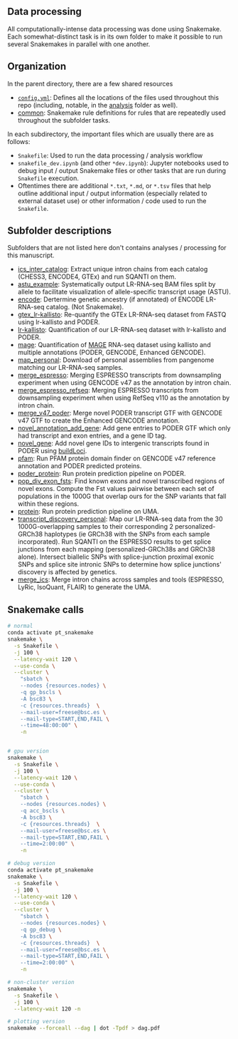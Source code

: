 ## Data processing

All computationally-intense data processing was done using Snakemake. Each somewhat-distinct task is in its own folder to make it possible to run several Snakemakes in parallel with one another.

## Organization

In the parent directory, there are a few shared resources
* [`config.yml`](https://github.com/fairliereese/240903_pt/blob/main/snakemake/config.yml): Defines all the locations of the files used throughout this repo (including, notable, in the [analysis](https://github.com/fairliereese/240903_pt/tree/main/analysis) folder as well).
* [common](https://github.com/fairliereese/240903_pt/tree/main/snakemake/common): Snakemake rule definitions for rules that are repeatedly used throughout the subfolder tasks.

In each subdirectory, the important files which are usually there are as follows:
* `Snakefile`: Used to run the data processing / analysis workflow
* `snakefile_dev.ipynb` (and other `*dev.ipynb`): Jupyter notebooks used to debug input / output Snakemake files or other tasks that are run during `Snakefile` execution.
* Oftentimes there are additional `*.txt`, `*.md`, or `*.tsv` files that help outline additional input / output information (especially related to external dataset use) or other information / code used to run the `Snakefile`.

## Subfolder descriptions

Subfolders that are not listed here don't contains analyses / processing for this manuscript.

<!-- * [1000g](https://github.com/fairliereese/240903_pt/tree/main/snakemake/1000g):  -->
<!-- * [lapa](https://github.com/fairliereese/240903_pt/tree/main/snakemake/lapa): Quantification / identification of TSS usage from LR-RNA-seq -->
<!-- Also attempt at running sQTLseeker and suppa -->
<!-- * [map](https://github.com/fairliereese/240903_pt/tree/main/snakemake/map): Run mapping and compute mapping statistics using T2T, GRCh38, and [African CAAPA contigs](https://www.biorxiv.org/content/10.1101/2023.11.04.564839v1). -->
<!-- * [personal_genome](https://github.com/fairliereese/240903_pt/tree/main/snakemake/personal_genome): What is this -->
<!-- * [personal_lr-kallisto](https://github.com/fairliereese/240903_pt/tree/main/snakemake/personal_lr-kallisto): Run lr-kallisto on personal assembly-mapped 6 samples using PODER liftOff to personal assembly.. -->
<!-- * [suppa](https://github.com/fairliereese/240903_pt/blob/main/snakemake/suppa): Run SUPPA on our LR-RNA-seq data to quantify alternative splicing events. -->
<!-- * [unmerged_lr-kallisto](https://github.com/fairliereese/240903_pt/tree/main/snakemake/unmerged_lr-kallisto): Running lr-kallisto on FASTQs before they were merged across sequencing runs for the same sample... for some reason. -->
<!-- * [unmerged_v47_lr-kallisto](https://github.com/fairliereese/240903_pt/tree/main/snakemake/unmerged_v47_lr-kallisto): Running lr-kallisto on FASTQs before they were merged across sequencing runs for the same sample... for some reason. Using GENCODE v47 as reference annotation. -->
<!-- * [v47_lr-kallisto](https://github.com/fairliereese/240903_pt/tree/main/snakemake/v47_lr-kallisto): Quantification of our LR-RNA-seq dataset with lr-kallisto and GENCODE v47.  -->
<!-- * [v47_personal_lr-kallisto](https://github.com/fairliereese/240903_pt/blob/main/snakemake/v47_personal_lr-kallisto): Run lr-kallisto on personal assembly-mapped 6 samples using GENCODE v47 liftOff to personal assembly. -->
* [ics_inter_catalog](https://github.com/fairliereese/240903_pt/tree/main/snakemake/ics_inter_catalog): Extract unique intron chains from each catalog (CHESS3, ENCODE4, GTEx) and run SQANTI on them.
* [astu_example](https://github.com/fairliereese/240903_pt/tree/main/snakemake/astu_example): Systematically output LR-RNA-seq BAM files split by allele to facilitate visualization of allele-specific transcript usage (ASTU).
* [encode](https://github.com/fairliereese/240903_pt/tree/main/snakemake/encode): Dertermine genetic ancestry (if annotated) of ENCODE LR-RNA-seq catalog. (Not Snakemake).
* [gtex_lr-kallisto](https://github.com/fairliereese/240903_pt/tree/main/snakemake/gtex_lr-kallisto): Re-quantify the GTEx LR-RNA-seq dataset from FASTQ using lr-kallisto and PODER.
* [lr-kallisto](https://github.com/fairliereese/240903_pt/tree/main/snakemake/lr-kallisto): Quantification of our LR-RNA-seq dataset with lr-kallisto and PODER.
* [mage](https://github.com/fairliereese/240903_pt/tree/main/snakemake/mage): Quantification of [MAGE](https://github.com/mccoy-lab/MAGE) RNA-seq dataset using kallisto and multiple annotations (PODER, GENCODE, Enhanced GENCODE).
* [map_personal](https://github.com/fairliereese/240903_pt/tree/main/snakemake/map_personal): Download of personal assemblies from pangenome matching our LR-RNA-seq samples. <!-- Also mapping but we ended up using Fabien's -->
* [merge_espresso](https://github.com/fairliereese/240903_pt/tree/main/snakemake/merge_espresso): Merging ESPRESSO transcripts from downsampling experiment when using GENCODE v47 as the annotation by intron chain.
* [merge_espresso_refseq](https://github.com/fairliereese/240903_pt/tree/main/snakemake/merge_espresso_refseq): Merging ESPRESSO transcripts from downsampling experiment when using RefSeq v110 as the annotation by intron chain.
* [merge_v47_poder](https://github.com/fairliereese/240903_pt/blob/main/snakemake/merge_v47_poder): Merge novel PODER transcript GTF with GENCODE v47 GTF to create the Enhanced GENCODE annotation.
* [novel_annotation_add_gene](https://github.com/fairliereese/240903_pt/blob/main/snakemake/novel_annotation_add_gene): Add gene entries to PODER GTF which only had transcript and exon entries, and a gene ID tag.
* [novel_gene](https://github.com/fairliereese/240903_pt/tree/main/snakemake/novel_gene): Add novel gene IDs to intergenic transcripts found in PODER using [buildLoci](https://github.com/julienlag/buildLoci).
* [pfam](https://github.com/fairliereese/240903_pt/blob/main/snakemake/pfam): Run PFAM protein domain finder on GENCODE v47 reference annotation and PODER predicted proteins.
* [poder_protein](https://github.com/fairliereese/240903_pt/tree/main/snakemake/poder_protein): Run protein prediction pipeline on PODER.
* [pop_div_exon_fsts](https://github.com/fairliereese/240903_pt/tree/main/snakemake/pop_div_exon_fsts): Find known exons and novel transcribed regions of novel exons. Compute the Fst values pairwise between each set of populations in the 1000G that overlap ours for the SNP variants that fall within these regions.
* [protein](https://github.com/fairliereese/240903_pt/tree/main/snakemake/protein): Run protein prediction pipeline on UMA.
* [transcript_discovery_personal](https://github.com/fairliereese/240903_pt/tree/main/snakemake/transcript_discovery_personal): Map our LR-RNA-seq data from the 30 1000G-overlapping samples to their corresponding 2 personalized-GRCh38 haplotypes (ie GRCh38 with the SNPs from each sample incorporated). Run SQANTI on the ESPRESSO results to get splice junctions from each mapping (personalized-GRCh38s and GRCh38 alone). Intersect biallelic SNPs with splice-junction proximal exonic SNPs and splice site intronic SNPs to determine how splice junctions' discovery is affected by genetics.
* [merge_ics](https://github.com/fairliereese/240706_pantranscriptome_cerberus_gtf_merge/tree/594b554f0235b5c0d1f40f789e7e0ecacecbbb9c/merge_only_ics): Merge intron chains across samples and tools (ESPRESSO, LyRic, IsoQuant, FLAIR) to generate the UMA. 



## Snakemake calls

```bash
# normal
conda activate pt_snakemake
snakemake \
  -s Snakefile \
  -j 100 \
  --latency-wait 120 \
  --use-conda \
  --cluster \
    "sbatch \
    --nodes {resources.nodes} \
    -q gp_bscls \
    -A bsc83 \
    -c {resources.threads}  \
    --mail-user=freese@bsc.es \
    --mail-type=START,END,FAIL \
    --time=48:00:00" \
    -n


# gpu version
snakemake \
  -s Snakefile \
  -j 100 \
  --latency-wait 120 \
  --use-conda \
  --cluster \
    "sbatch \
    --nodes {resources.nodes} \
    -q acc_bscls \
    -A bsc83 \
    -c {resources.threads}  \
    --mail-user=freese@bsc.es \
    --mail-type=START,END,FAIL \
    --time=2:00:00" \
    -n

# debug version
conda activate pt_snakemake
snakemake \
  -s Snakefile \
  -j 100 \
  --latency-wait 120 \
  --use-conda \
  --cluster \
    "sbatch \
    --nodes {resources.nodes} \
    -q gp_debug \
    -A bsc83 \
    -c {resources.threads}  \
    --mail-user=freese@bsc.es \
    --mail-type=START,END,FAIL \
    --time=2:00:00" \
    -n

# non-cluster version
snakemake \
  -s Snakefile \
  -j 100 \
  --latency-wait 120 -n

# plotting version
snakemake --forceall --dag | dot -Tpdf > dag.pdf
```
